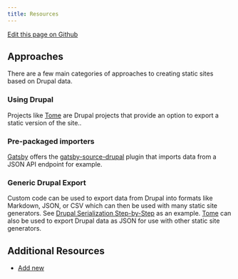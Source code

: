 ```yaml
---
title: Resources
---
```


[Edit this page on Github](https://github.com/backlineint/static-drupal-website/edit/master/src/content/resources/resources.md)

## Approaches

There are a few main categories of approaches to creating static sites based on Drupal data.

### Using Drupal

Projects like [Tome](https://tome.fyi) are Drupal projects that provide an option to export a static version of the site..

### Pre-packaged importers

[Gatsby](https://gatsbyjs.org/) offers the [gatsby-source-drupal](https://www.gatsbyjs.org/packages/gatsby-source-drupal/) plugin that imports data from a JSON API endpoint for example.

### Generic Drupal Export

Custom code can be used to export data from Drupal into formats like Markdown, JSON, or CSV which can then be used with many static site generators. See [Drupal Serialization Step-by-Step](https://www.lullabot.com/articles/drupal-serialization-step-by-step) as an example. [Tome](https://tome.fyi) can also be used to export Drupal data as JSON for use with other static site generators.

## Additional Resources

* [Add new](https://github.com/backlineint/static-drupal-website/edit/master/src/content/resources/resources.md)